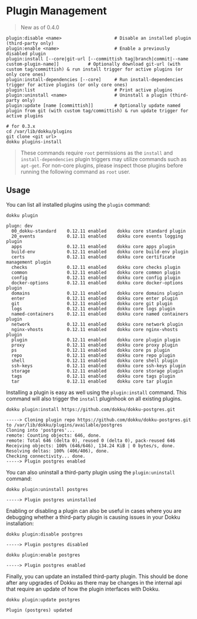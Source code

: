 # Plugin Management

> New as of 0.4.0

```
plugin:disable <name>                    # Disable an installed plugin (third-party only)
plugin:enable <name>                     # Enable a previously disabled plugin
plugin:install [--core|git-url [--committish tag|branch|commit|--name custom-plugin-name]]           # Optionally download git-url (with custom tag/committish) & run install trigger for active plugins (or only core ones)
plugin:install-dependencies [--core]     # Run install-dependencies trigger for active plugins (or only core ones)
plugin:list                              # Print active plugins
plugin:uninstall <name>                  # Uninstall a plugin (third-party only)
plugin:update [name [committish]]        # Optionally update named plugin from git (with custom tag/committish) & run update trigger for active plugins
```

```shell
# for 0.3.x
cd /var/lib/dokku/plugins
git clone <git url>
dokku plugins-install
```

> These commands require `root` permissions as the `install` and `install-dependencies` plugin triggers may utilize commands such as `apt-get`. For non-core plugins, please inspect those plugins before running the following command as `root` user.

## Usage

You can list all installed plugins using the `plugin` command:

```shell
dokku plugin
```

```
plugn: dev
  00_dokku-standard    0.12.11 enabled    dokku core standard plugin
  20_events            0.12.11 enabled    dokku core events logging plugin
  apps                 0.12.11 enabled    dokku core apps plugin
  build-env            0.12.11 enabled    dokku core build-env plugin
  certs                0.12.11 enabled    dokku core certificate management plugin
  checks               0.12.11 enabled    dokku core checks plugin
  common               0.12.11 enabled    dokku core common plugin
  config               0.12.11 enabled    dokku core config plugin
  docker-options       0.12.11 enabled    dokku core docker-options plugin
  domains              0.12.11 enabled    dokku core domains plugin
  enter                0.12.11 enabled    dokku core enter plugin
  git                  0.12.11 enabled    dokku core git plugin
  logs                 0.12.11 enabled    dokku core logs plugin
  named-containers     0.12.11 enabled    dokku core named containers plugin
  network              0.12.11 enabled    dokku core network plugin
  nginx-vhosts         0.12.11 enabled    dokku core nginx-vhosts plugin
  plugin               0.12.11 enabled    dokku core plugin plugin
  proxy                0.12.11 enabled    dokku core proxy plugin
  ps                   0.12.11 enabled    dokku core ps plugin
  repo                 0.12.11 enabled    dokku core repo plugin
  shell                0.12.11 enabled    dokku core shell plugin
  ssh-keys             0.12.11 enabled    dokku core ssh-keys plugin
  storage              0.12.11 enabled    dokku core storage plugin
  tags                 0.12.11 enabled    dokku core tags plugin
  tar                  0.12.11 enabled    dokku core tar plugin
```

Installing a plugin is easy as well using the `plugin:install` command. This command will also trigger the `install` pluginhook on all existing plugins.

```shell
dokku plugin:install https://github.com/dokku/dokku-postgres.git
```

```
-----> Cloning plugin repo https://github.com/dokku/dokku-postgres.git to /var/lib/dokku/plugins/available/postgres
Cloning into 'postgres'...
remote: Counting objects: 646, done.
remote: Total 646 (delta 0), reused 0 (delta 0), pack-reused 646
Receiving objects: 100% (646/646), 134.24 KiB | 0 bytes/s, done.
Resolving deltas: 100% (406/406), done.
Checking connectivity... done.
-----> Plugin postgres enabled
```

You can also uninstall a third-party plugin using the `plugin:uninstall` command:

```shell
dokku plugin:uninstall postgres
```

```
-----> Plugin postgres uninstalled
```

Enabling or disabling a plugin can also be useful in cases where you are debugging whether a third-party plugin is causing issues in your Dokku installation:

```shell
dokku plugin:disable postgres
```

```
-----> Plugin postgres disabled
```

```shell
dokku plugin:enable postgres
```

```
-----> Plugin postgres enabled
```

Finally, you can update an installed third-party plugin. This should be done after any upgrades of Dokku as there may be changes in the internal api that require an update of how the plugin interfaces with Dokku.

```shell
dokku plugin:update postgres
```

```
Plugin (postgres) updated
```
